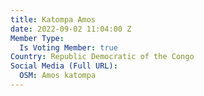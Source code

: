 ```yaml
---
title: Katompa Amos
date: 2022-09-02 11:04:00 Z
Member Type:
  Is Voting Member: true
Country: Republic Democratic of the Congo
Social Media (Full URL):
  OSM: Amos katompa
---
```


